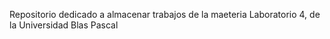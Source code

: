 Repositorio dedicado a almacenar trabajos de la maeteria Laboratorio 4, de la Universidad Blas Pascal
